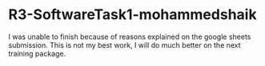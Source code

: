# R3-SoftwareTask1-mohammedshaik

I was unable to finish because of reasons explained on the google sheets submission. This is not my best work, I will do much better on the next training package.
